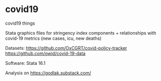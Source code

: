 # covid19
covid19 things

Stata graphics files for stringency index components + relationships with covid-19 metrics (new cases, icu, new deaths)

Datasets: 
https://github.com/OxCGRT/covid-policy-tracker
https://github.com/owid/covid-19-data

Software: Stata 16.1

Analysis on https://godlak.substack.com/
